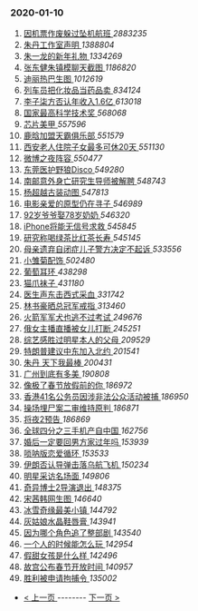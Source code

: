 ### 2020-01-10 
1. [ 因机票作废躲过坠机航班 ](https://s.weibo.com/weibo?q=%23%E5%9B%A0%E6%9C%BA%E7%A5%A8%E4%BD%9C%E5%BA%9F%E8%BA%B2%E8%BF%87%E5%9D%A0%E6%9C%BA%E8%88%AA%E7%8F%AD%23&Refer=top) *2883235*
1. [ 朱丹工作室声明 ](https://s.weibo.com/weibo?q=%23%E6%9C%B1%E4%B8%B9%E5%B7%A5%E4%BD%9C%E5%AE%A4%E5%A3%B0%E6%98%8E%23&Refer=top) *1388804*
1. [ 朱一龙的新年礼物 ](https://s.weibo.com/weibo?q=%23%E6%9C%B1%E4%B8%80%E9%BE%99%E7%9A%84%E6%96%B0%E5%B9%B4%E7%A4%BC%E7%89%A9%23&topic_ad=1&Refer=top) *1334269*
1. [ 张东健朱镇模聊天截图 ](https://s.weibo.com/weibo?q=%23%E5%BC%A0%E4%B8%9C%E5%81%A5%E6%9C%B1%E9%95%87%E6%A8%A1%E8%81%8A%E5%A4%A9%E6%88%AA%E5%9B%BE%23&Refer=top) *1186820*
1. [ 迪丽热巴生图 ](https://s.weibo.com/weibo?q=%23%E8%BF%AA%E4%B8%BD%E7%83%AD%E5%B7%B4%E7%94%9F%E5%9B%BE%23&Refer=top) *1012619*
1. [ 列车员把化妆品当药品卖 ](https://s.weibo.com/weibo?q=%23%E5%88%97%E8%BD%A6%E5%91%98%E6%8A%8A%E5%8C%96%E5%A6%86%E5%93%81%E5%BD%93%E8%8D%AF%E5%93%81%E5%8D%96%23&Refer=top) *834124*
1. [ 李子柒方否认年收入1.6亿 ](https://s.weibo.com/weibo?q=%23%E6%9D%8E%E5%AD%90%E6%9F%92%E6%96%B9%E5%90%A6%E8%AE%A4%E5%B9%B4%E6%94%B6%E5%85%A51.6%E4%BA%BF%23&Refer=top) *613018*
1. [ 国家最高科学技术奖 ](https://s.weibo.com/weibo?q=%23%E5%9B%BD%E5%AE%B6%E6%9C%80%E9%AB%98%E7%A7%91%E5%AD%A6%E6%8A%80%E6%9C%AF%E5%A5%96%23&Refer=top) *568068*
1. [ 芯片美甲 ](https://s.weibo.com/weibo?q=%23%E8%8A%AF%E7%89%87%E7%BE%8E%E7%94%B2%23&Refer=top) *557596*
1. [ 鹿晗加盟天霸俱乐部 ](https://s.weibo.com/weibo?q=%23%E9%B9%BF%E6%99%97%E5%8A%A0%E7%9B%9F%E5%A4%A9%E9%9C%B8%E4%BF%B1%E4%B9%90%E9%83%A8%23&Refer=top) *551579*
1. [ 西安老人住院子女最多可休20天 ](https://s.weibo.com/weibo?q=%23%E8%A5%BF%E5%AE%89%E8%80%81%E4%BA%BA%E4%BD%8F%E9%99%A2%E5%AD%90%E5%A5%B3%E6%9C%80%E5%A4%9A%E5%8F%AF%E4%BC%9120%E5%A4%A9%23&Refer=top) *551130*
1. [ 微博之夜阵容 ](https://s.weibo.com/weibo?q=%23%E5%BE%AE%E5%8D%9A%E4%B9%8B%E5%A4%9C%E9%98%B5%E5%AE%B9%23&Refer=top) *550477*
1. [ 东莞医护野狼Disco ](https://s.weibo.com/weibo?q=%23%E4%B8%9C%E8%8E%9E%E5%8C%BB%E6%8A%A4%E9%87%8E%E7%8B%BCDisco%23&Refer=top) *549280*
1. [ 南邮意外身亡研究生导师被解聘 ](https://s.weibo.com/weibo?q=%23%E5%8D%97%E9%82%AE%E6%84%8F%E5%A4%96%E8%BA%AB%E4%BA%A1%E7%A0%94%E7%A9%B6%E7%94%9F%E5%AF%BC%E5%B8%88%E8%A2%AB%E8%A7%A3%E8%81%98%23&Refer=top) *548743*
1. [ 杨超越古装动图 ](https://s.weibo.com/weibo?q=%23%E6%9D%A8%E8%B6%85%E8%B6%8A%E5%8F%A4%E8%A3%85%E5%8A%A8%E5%9B%BE%23&Refer=top) *547813*
1. [ 电影亲爱的原型仍在寻子 ](https://s.weibo.com/weibo?q=%23%E7%94%B5%E5%BD%B1%E4%BA%B2%E7%88%B1%E7%9A%84%E5%8E%9F%E5%9E%8B%E4%BB%8D%E5%9C%A8%E5%AF%BB%E5%AD%90%23&Refer=top) *546989*
1. [ 92岁爷爷娶78岁奶奶 ](https://s.weibo.com/weibo?q=%2392%E5%B2%81%E7%88%B7%E7%88%B7%E5%A8%B678%E5%B2%81%E5%A5%B6%E5%A5%B6%23&Refer=top) *546320*
1. [ iPhone将能无信号求救 ](https://s.weibo.com/weibo?q=%23iPhone%E5%B0%86%E8%83%BD%E6%97%A0%E4%BF%A1%E5%8F%B7%E6%B1%82%E6%95%91%23&Refer=top) *545845*
1. [ 研究称喝绿茶比红茶长寿 ](https://s.weibo.com/weibo?q=%23%E7%A0%94%E7%A9%B6%E7%A7%B0%E5%96%9D%E7%BB%BF%E8%8C%B6%E6%AF%94%E7%BA%A2%E8%8C%B6%E9%95%BF%E5%AF%BF%23&Refer=top) *545145*
1. [ 母亲遗弃自闭症儿子警方决定不起诉 ](https://s.weibo.com/weibo?q=%23%E6%AF%8D%E4%BA%B2%E9%81%97%E5%BC%83%E8%87%AA%E9%97%AD%E7%97%87%E5%84%BF%E5%AD%90%E8%AD%A6%E6%96%B9%E5%86%B3%E5%AE%9A%E4%B8%8D%E8%B5%B7%E8%AF%89%23&Refer=top) *533556*
1. [ 小雏菊配饰 ](https://s.weibo.com/weibo?q=%23%E5%B0%8F%E9%9B%8F%E8%8F%8A%E9%85%8D%E9%A5%B0%23&Refer=top) *502480*
1. [ 葡萄耳环 ](https://s.weibo.com/weibo?q=%23%E8%91%A1%E8%90%84%E8%80%B3%E7%8E%AF%23&Refer=top) *438298*
1. [ 猫爪袜子 ](https://s.weibo.com/weibo?q=%E7%8C%AB%E7%88%AA%E8%A2%9C%E5%AD%90&Refer=top) *431180*
1. [ 医生声东击西式采血 ](https://s.weibo.com/weibo?q=%23%E5%8C%BB%E7%94%9F%E5%A3%B0%E4%B8%9C%E5%87%BB%E8%A5%BF%E5%BC%8F%E9%87%87%E8%A1%80%23&Refer=top) *331742*
1. [ 林书豪晒总冠军戒指 ](https://s.weibo.com/weibo?q=%23%E6%9E%97%E4%B9%A6%E8%B1%AA%E6%99%92%E6%80%BB%E5%86%A0%E5%86%9B%E6%88%92%E6%8C%87%23&Refer=top) *313460*
1. [ 火箭军军犬也逃不过考试 ](https://s.weibo.com/weibo?q=%23%E7%81%AB%E7%AE%AD%E5%86%9B%E5%86%9B%E7%8A%AC%E4%B9%9F%E9%80%83%E4%B8%8D%E8%BF%87%E8%80%83%E8%AF%95%23&Refer=top) *249676*
1. [ 俄女主播直播被女儿打断 ](https://s.weibo.com/weibo?q=%23%E4%BF%84%E5%A5%B3%E4%B8%BB%E6%92%AD%E7%9B%B4%E6%92%AD%E8%A2%AB%E5%A5%B3%E5%84%BF%E6%89%93%E6%96%AD%23&Refer=top) *245251*
1. [ 综艺感胜过明星本人的父母 ](https://s.weibo.com/weibo?q=%23%E7%BB%BC%E8%89%BA%E6%84%9F%E8%83%9C%E8%BF%87%E6%98%8E%E6%98%9F%E6%9C%AC%E4%BA%BA%E7%9A%84%E7%88%B6%E6%AF%8D%23&Refer=top) *209529*
1. [ 特朗普建议中东加入北约 ](https://s.weibo.com/weibo?q=%23%E7%89%B9%E6%9C%97%E6%99%AE%E5%BB%BA%E8%AE%AE%E4%B8%AD%E4%B8%9C%E5%8A%A0%E5%85%A5%E5%8C%97%E7%BA%A6%23&Refer=top) *201541*
1. [ 朱丹 天下我最棒 ](https://s.weibo.com/weibo?q=%E6%9C%B1%E4%B8%B9%20%E5%A4%A9%E4%B8%8B%E6%88%91%E6%9C%80%E6%A3%92&Refer=top) *200431*
1. [ 广州到底有多美 ](https://s.weibo.com/weibo?q=%23%E5%B9%BF%E5%B7%9E%E5%88%B0%E5%BA%95%E6%9C%89%E5%A4%9A%E7%BE%8E%23&Refer=top) *190808*
1. [ 像极了春节放假前的你 ](https://s.weibo.com/weibo?q=%23%E5%83%8F%E6%9E%81%E4%BA%86%E6%98%A5%E8%8A%82%E6%94%BE%E5%81%87%E5%89%8D%E7%9A%84%E4%BD%A0%23&Refer=top) *186972*
1. [ 香港41名公务员因涉非法公众活动被捕 ](https://s.weibo.com/weibo?q=%E9%A6%99%E6%B8%AF41%E5%90%8D%E5%85%AC%E5%8A%A1%E5%91%98%E5%9B%A0%E6%B6%89%E9%9D%9E%E6%B3%95%E5%85%AC%E4%BC%97%E6%B4%BB%E5%8A%A8%E8%A2%AB%E6%8D%95&Refer=top) *186950*
1. [ 操场埋尸案二审维持原判 ](https://s.weibo.com/weibo?q=%23%E6%93%8D%E5%9C%BA%E5%9F%8B%E5%B0%B8%E6%A1%88%E4%BA%8C%E5%AE%A1%E7%BB%B4%E6%8C%81%E5%8E%9F%E5%88%A4%23&Refer=top) *186871*
1. [ 将夜2预告 ](https://s.weibo.com/weibo?q=%23%E5%B0%86%E5%A4%9C2%E9%A2%84%E5%91%8A%23&Refer=top) *186869*
1. [ 全球四分之三手机产自中国 ](https://s.weibo.com/weibo?q=%23%E5%85%A8%E7%90%83%E5%9B%9B%E5%88%86%E4%B9%8B%E4%B8%89%E6%89%8B%E6%9C%BA%E4%BA%A7%E8%87%AA%E4%B8%AD%E5%9B%BD%23&Refer=top) *162756*
1. [ 婚后一定要回男方家过年吗 ](https://s.weibo.com/weibo?q=%23%E5%A9%9A%E5%90%8E%E4%B8%80%E5%AE%9A%E8%A6%81%E5%9B%9E%E7%94%B7%E6%96%B9%E5%AE%B6%E8%BF%87%E5%B9%B4%E5%90%97%23&Refer=top) *153939*
1. [ 唢呐版恋爱循环 ](https://s.weibo.com/weibo?q=%E5%94%A2%E5%91%90%E7%89%88%E6%81%8B%E7%88%B1%E5%BE%AA%E7%8E%AF&Refer=top) *153533*
1. [ 伊朗否认导弹击落乌航飞机 ](https://s.weibo.com/weibo?q=%23%E4%BC%8A%E6%9C%97%E5%90%A6%E8%AE%A4%E5%AF%BC%E5%BC%B9%E5%87%BB%E8%90%BD%E4%B9%8C%E8%88%AA%E9%A3%9E%E6%9C%BA%23&Refer=top) *150234*
1. [ 明星采访名场面 ](https://s.weibo.com/weibo?q=%23%E6%98%8E%E6%98%9F%E9%87%87%E8%AE%BF%E5%90%8D%E5%9C%BA%E9%9D%A2%23&Refer=top) *149806*
1. [ 奇异博士2导演退出 ](https://s.weibo.com/weibo?q=%23%E5%A5%87%E5%BC%82%E5%8D%9A%E5%A3%AB2%E5%AF%BC%E6%BC%94%E9%80%80%E5%87%BA%23&Refer=top) *148375*
1. [ 宋茜韩网生图 ](https://s.weibo.com/weibo?q=%23%E5%AE%8B%E8%8C%9C%E9%9F%A9%E7%BD%91%E7%94%9F%E5%9B%BE%23&Refer=top) *146640*
1. [ 冰雪奇缘最美小镇 ](https://s.weibo.com/weibo?q=%E5%86%B0%E9%9B%AA%E5%A5%87%E7%BC%98%E6%9C%80%E7%BE%8E%E5%B0%8F%E9%95%87&Refer=top) *144792*
1. [ 灰姑娘水晶鞋唇膏 ](https://s.weibo.com/weibo?q=%23%E7%81%B0%E5%A7%91%E5%A8%98%E6%B0%B4%E6%99%B6%E9%9E%8B%E5%94%87%E8%86%8F%23&Refer=top) *143941*
1. [ 因为哪个角色追了整部剧 ](https://s.weibo.com/weibo?q=%23%E5%9B%A0%E4%B8%BA%E5%93%AA%E4%B8%AA%E8%A7%92%E8%89%B2%E8%BF%BD%E4%BA%86%E6%95%B4%E9%83%A8%E5%89%A7%23&Refer=top) *143540*
1. [ 一个人的时候能怎么玩 ](https://s.weibo.com/weibo?q=%23%E4%B8%80%E4%B8%AA%E4%BA%BA%E7%9A%84%E6%97%B6%E5%80%99%E8%83%BD%E6%80%8E%E4%B9%88%E7%8E%A9%23&Refer=top) *142954*
1. [ 假甜女孩是什么样 ](https://s.weibo.com/weibo?q=%23%E5%81%87%E7%94%9C%E5%A5%B3%E5%AD%A9%E6%98%AF%E4%BB%80%E4%B9%88%E6%A0%B7%23&Refer=top) *142496*
1. [ 故宫公布春节开放时间 ](https://s.weibo.com/weibo?q=%23%E6%95%85%E5%AE%AB%E5%85%AC%E5%B8%83%E6%98%A5%E8%8A%82%E5%BC%80%E6%94%BE%E6%97%B6%E9%97%B4%23&Refer=top) *140957*
1. [ 胜利被申请拘捕令 ](https://s.weibo.com/weibo?q=%23%E8%83%9C%E5%88%A9%E8%A2%AB%E7%94%B3%E8%AF%B7%E6%8B%98%E6%8D%95%E4%BB%A4%23&Refer=top) *135002* 

- [ < 上一页 ](https://github.com/able8/weibo-hot-record/blob/master/2020-01-09.md) -------- [ 下一页 > ](https://github.com/able8/weibo-hot-record/blob/master/2020-01-11.md)